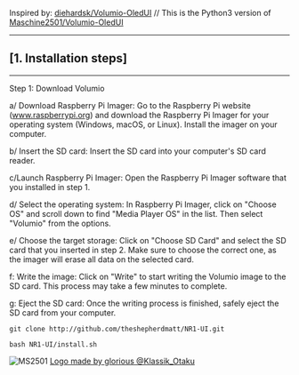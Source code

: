 Inspired by: [diehardsk/Volumio-OledUI](https://github.com/diehardsk/Volumio-OledUI) // 
This is the Python3 version of [Maschine2501/Volumio-OledUI](https://github.com/Maschine2501/Volumio-OledUI/)

---

## [1. Installation steps]
---
Step 1: Download Volumio

a/ Download Raspberry Pi Imager: 
Go to the Raspberry Pi website (www.raspberrypi.org) and download the Raspberry Pi Imager for your operating system (Windows, macOS, or Linux). Install the imager on your computer.

b/ Insert the SD card: 
Insert the SD card into your computer's SD card reader.

c/Launch Raspberry Pi Imager: 
Open the Raspberry Pi Imager software that you installed in step 1.

d/ Select the operating system: 
In Raspberry Pi Imager, click on "Choose OS" and scroll down to find "Media Player OS" in the list. Then select "Volumio" from the options.

e/ Choose the target storage: 
Click on "Choose SD Card" and select the SD card that you inserted in step 2. Make sure to choose the correct one, as the imager will erase all data on the selected card.

f: Write the image: Click on "Write" to start writing the Volumio image to the SD card. This process may take a few minutes to complete.

g: Eject the SD card: Once the writing process is finished, safely eject the SD card from your computer.
```
git clone http://github.com/theshepherdmatt/NR1-UI.git

bash NR1-UI/install.sh
```

![MS2501](https://github.com/Maschine2501/NR1-UI/blob/master/wiki/MadeByGloria.jpg)
[Logo made by glorious @Klassik_Otaku](http://www.instagram.com/klassik_otaku)

